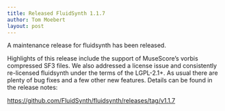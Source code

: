```yaml
---
title: Released FluidSynth 1.1.7
author: Tom Moebert
layout: post
---
```


A maintenance release for fluidsynth has been released.

Highlights of this release include the support of MuseScore’s vorbis compressed SF3 files. We also addressed a license issue and consistently re-licensed fluidsynth under the terms of the LGPL-2.1+. As usual there are plenty of bug fixes and a few other new features. Details can be found in the release notes:

<https://github.com/FluidSynth/fluidsynth/releases/tag/v1.1.7>

